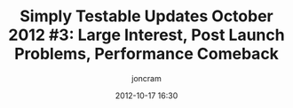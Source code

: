 ---
title: "Simply Testable Updates October 2012 #3: Large Interest, Post Launch Problems, Performance Comeback"
short_title: "Simply Testable Updates Oct #3: Post Launch Problems"
date: 2012-10-17 16:30
author: joncram
newsletter_meta:
    issue_number: thirteenth
    url: https://us5.campaign-archive1.com/?u=ac75e33d993d2b502e333ddd0&amp;id=ade3a6e363
    closing_sentence: Expect the next in a week from now, October 24 2012.
    highlights:
        - Friday saw us <a href="https://simplytestable.us5.list-manage.com/track/click?u=ac75e33d993d2b502e333ddd0&amp;id=cfad413d3f&amp;e=ff3884a0bf">featured at webreourcesdepot.com</a>. This brought in about 8x the previous traffic numbers and more or less killed the service.
        - Sunday saw us featured in <a href="https://twitter.com/smashingmag/status/257467663071203328">a tweet from @smashingmag</a>, bringing in about 4x Friday's traffic, most certainly killing the service.
        - The start of this week was a constant effort to kill off long-running tests to bring load down and examine how to stabilise the service.
        - Yesterday saw the deployment of batch task assignment, reducing the number of Apache processes needed.
        - Today saw the switch from Apache to Nginx, bringing the service back up to speed even under high load.
---